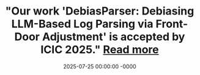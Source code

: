 ---
layout: news
title: >-
    "Our work <strong>'DebiasParser: Debiasing LLM-Based Log Parsing via Front-Door Adjustment'</strong> is accepted by <strong>ICIC 2025</strong>."
    <a href="https://link.springer.com/chapter/10.1007/978-981-96-9881-3_15" target="_blank">Read more <i class="fas fa-angle-double-right"></i></a>
date: 2025-07-25 00:00:00 -0000
---